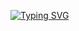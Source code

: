 [![Typing SVG](https://readme-typing-svg.herokuapp.com?font=Abril+Fatface&size=25&pause=2500&color=BB9330&center=true&vCenter=true&width=750&lines=Hello+my+name+is+Luis+Felipe+and+I+am+writing+my+lines+)](https://git.io/typing-svg)
